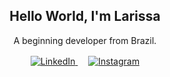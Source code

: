 <h2 align = "center">Hello World, I'm Larissa</h1>
<p align = "center">A beginning developer from Brazil.</p>
<!---
<p align ="center">
    <img src="https://www.freepnglogos.com/uploads/divider-png/divider-ignore-the-code-windows-crappifying-windows-18.png" alt="centered image" width = "250"/>
</p>
--->
<p align ="center">
    <a href=https://www.linkedin.com/in/larissa-fernandes->
      <img src="https://img.shields.io/badge/LinkedIn-0077B5?style=for-the-badge&logo=linkedin&logoColor=white" alt="LinkedIn"/>
  </a>ㅤ
    <a href=instagram.com/nee.bovary>
      <img src="https://img.shields.io/badge/Instagram-E4405F?style=for-the-badge&logo=instagram&logoColor=white" alt="Instagram"/>
  </a>
</p>

<!---
Larissa-Fernandes/Larissa-Fernandes is a ✨ special ✨ repository because its `README.md` (this file) appears on your GitHub profile.
You can click the Preview link to take a look at your changes.
- 👀 I’m interested in game development
- 🌱 I’m currently learning:
  - HTML
  - CSS
  - JavaScript
  - Game Design
--->
